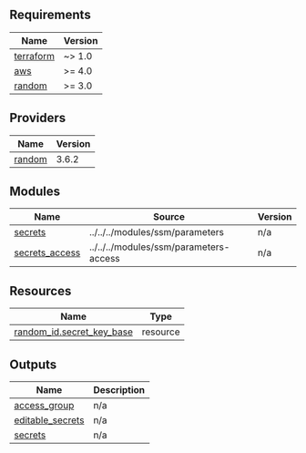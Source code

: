 <!-- BEGIN_TF_DOCS -->
## Requirements

| Name | Version |
|------|---------|
| <a name="requirement_terraform"></a> [terraform](#requirement\_terraform) | ~> 1.0 |
| <a name="requirement_aws"></a> [aws](#requirement\_aws) | >= 4.0 |
| <a name="requirement_random"></a> [random](#requirement\_random) | >= 3.0 |

## Providers

| Name | Version |
|------|---------|
| <a name="provider_random"></a> [random](#provider\_random) | 3.6.2 |

## Modules

| Name | Source | Version |
|------|--------|---------|
| <a name="module_secrets"></a> [secrets](#module\_secrets) | ../../../modules/ssm/parameters | n/a |
| <a name="module_secrets_access"></a> [secrets\_access](#module\_secrets\_access) | ../../../modules/ssm/parameters-access | n/a |

## Resources

| Name | Type |
|------|------|
| [random_id.secret_key_base](https://registry.terraform.io/providers/hashicorp/random/latest/docs/resources/id) | resource |

## Outputs

| Name | Description |
|------|-------------|
| <a name="output_access_group"></a> [access\_group](#output\_access\_group) | n/a |
| <a name="output_editable_secrets"></a> [editable\_secrets](#output\_editable\_secrets) | n/a |
| <a name="output_secrets"></a> [secrets](#output\_secrets) | n/a |
<!-- END_TF_DOCS -->